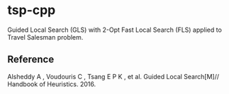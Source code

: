 # tsp-cpp
Guided Local Search (GLS) with 2-Opt Fast Local Search (FLS) applied to Travel Salesman problem.

## Reference

Alsheddy A , Voudouris C , Tsang E P K , et al. Guided Local Search[M]// Handbook of Heuristics. 2016.
